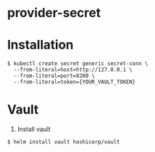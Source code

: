 # provider-secret

# Installation

```
$ kubectl create secret generic secret-conn \
  --from-literal=host=http://127.0.0.1 \
  --from-literal=port=8200 \
  --from-literal=token={YOUR_VAULT_TOKEN}
```

# Vault 

1. Install vault

```
$ helm install vault hashicorp/vault
```